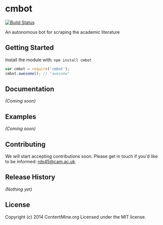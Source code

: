 # cmbot

[![Build Status](https://secure.travis-ci.org/ContentMine/cmbot.png?branch=master)](http://travis-ci.org/ContentMine/cmbot)

An autonomous bot for scraping the academic literature

## Getting Started

Install the module with: `npm install cmbot`

```javascript
var cmbot = require('cmbot');
cmbot.awesome(); // "awesome"
```

## Documentation
_(Coming soon)_

## Examples
_(Coming soon)_

## Contributing
We will start accepting contributions soon. Please get in touch if you'd like to be informed: rds45@cam.ac.uk.

## Release History
_(Nothing yet)_

## License
Copyright (c) 2014 ContentMine.org
Licensed under the MIT license.
